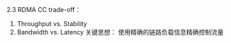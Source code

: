
2.3 RDMA CC trade-off：
1. Throughput vs. Stability
2. Bandwidth vs. Latency
关键思想：
使用精确的链路负载信息精确控制流量